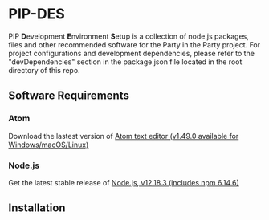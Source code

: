 # PIP-DES

PIP **D**evelopment **E**nvironment **S**etup is a collection of node.js packages, files and other recommended software for the Party in the Party project. For project configurations and development dependencies, please refer to the "devDependencies" section in the package.json file located in the root directory of this repo.

## Software Requirements
### Atom 
Download the lastest version of <a href="https://atom.io/" target="_blank"> Atom text editor (v1.49.0 available for Windows/macOS/Linux)</a>

### Node.js
Get the latest stable release of <a href="https://nodejs.org/en/download/" target="_blank">Node.js, v12.18.3 (includes npm 6.14.6) </a>

## Installation 